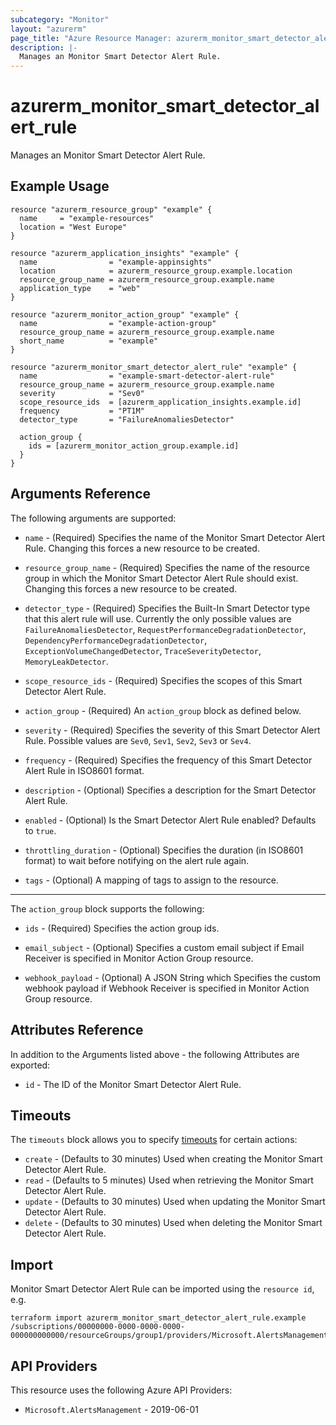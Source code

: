 ```yaml
---
subcategory: "Monitor"
layout: "azurerm"
page_title: "Azure Resource Manager: azurerm_monitor_smart_detector_alert_rule"
description: |-
  Manages an Monitor Smart Detector Alert Rule.
---
```


# azurerm_monitor_smart_detector_alert_rule

Manages an Monitor Smart Detector Alert Rule.

## Example Usage

```hcl
resource "azurerm_resource_group" "example" {
  name     = "example-resources"
  location = "West Europe"
}

resource "azurerm_application_insights" "example" {
  name                = "example-appinsights"
  location            = azurerm_resource_group.example.location
  resource_group_name = azurerm_resource_group.example.name
  application_type    = "web"
}

resource "azurerm_monitor_action_group" "example" {
  name                = "example-action-group"
  resource_group_name = azurerm_resource_group.example.name
  short_name          = "example"
}

resource "azurerm_monitor_smart_detector_alert_rule" "example" {
  name                = "example-smart-detector-alert-rule"
  resource_group_name = azurerm_resource_group.example.name
  severity            = "Sev0"
  scope_resource_ids  = [azurerm_application_insights.example.id]
  frequency           = "PT1M"
  detector_type       = "FailureAnomaliesDetector"

  action_group {
    ids = [azurerm_monitor_action_group.example.id]
  }
}
```

## Arguments Reference

The following arguments are supported:

* `name` - (Required) Specifies the name of the Monitor Smart Detector Alert Rule. Changing this forces a new resource to be created.

* `resource_group_name` - (Required) Specifies the name of the resource group in which the Monitor Smart Detector Alert Rule should exist. Changing this forces a new resource to be created.

* `detector_type` - (Required) Specifies the Built-In Smart Detector type that this alert rule will use. Currently the only possible values are `FailureAnomaliesDetector`, `RequestPerformanceDegradationDetector`, `DependencyPerformanceDegradationDetector`, `ExceptionVolumeChangedDetector`, `TraceSeverityDetector`, `MemoryLeakDetector`.

* `scope_resource_ids` - (Required) Specifies the scopes of this Smart Detector Alert Rule.

* `action_group` - (Required) An `action_group` block as defined below.

* `severity` - (Required) Specifies the severity of this Smart Detector Alert Rule. Possible values are `Sev0`, `Sev1`, `Sev2`, `Sev3` or `Sev4`.

* `frequency` - (Required) Specifies the frequency of this Smart Detector Alert Rule in ISO8601 format.

* `description` - (Optional) Specifies a description for the Smart Detector Alert Rule.

* `enabled` - (Optional) Is the Smart Detector Alert Rule enabled? Defaults to `true`.

* `throttling_duration` - (Optional) Specifies the duration (in ISO8601 format) to wait before notifying on the alert rule again.

* `tags` - (Optional) A mapping of tags to assign to the resource.

---

The `action_group` block supports the following:

* `ids` - (Required) Specifies the action group ids.

* `email_subject` - (Optional) Specifies a custom email subject if Email Receiver is specified in Monitor Action Group resource.

* `webhook_payload` - (Optional) A JSON String which Specifies the custom webhook payload if Webhook Receiver is specified in Monitor Action Group resource.

## Attributes Reference

In addition to the Arguments listed above - the following Attributes are exported:

* `id` - The ID of the Monitor Smart Detector Alert Rule.

## Timeouts

The `timeouts` block allows you to specify [timeouts](https://developer.hashicorp.com/terraform/language/resources/configure#define-operation-timeouts) for certain actions:

* `create` - (Defaults to 30 minutes) Used when creating the Monitor Smart Detector Alert Rule.
* `read` - (Defaults to 5 minutes) Used when retrieving the Monitor Smart Detector Alert Rule.
* `update` - (Defaults to 30 minutes) Used when updating the Monitor Smart Detector Alert Rule.
* `delete` - (Defaults to 30 minutes) Used when deleting the Monitor Smart Detector Alert Rule.

## Import

Monitor Smart Detector Alert Rule can be imported using the `resource id`, e.g.

```shell
terraform import azurerm_monitor_smart_detector_alert_rule.example /subscriptions/00000000-0000-0000-0000-000000000000/resourceGroups/group1/providers/Microsoft.AlertsManagement/smartDetectorAlertRules/rule1
```

## API Providers
<!-- This section is generated, changes will be overwritten -->
This resource uses the following Azure API Providers:

* `Microsoft.AlertsManagement` - 2019-06-01
